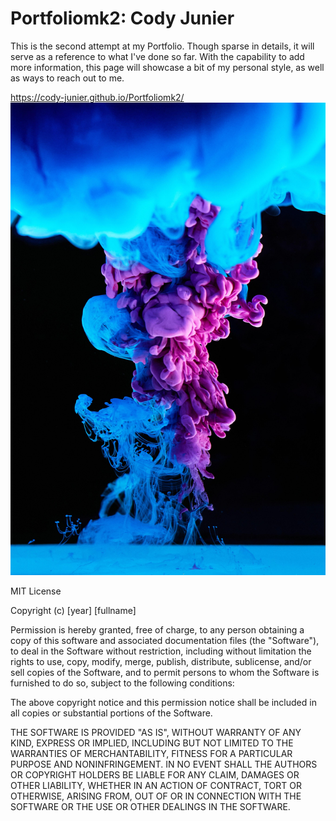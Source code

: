 # Portfoliomk2: Cody Junier
This is the second attempt at my Portfolio. Though sparse in details, it will serve as a reference to what I've done so far. With the capability to add more information, this page will showcase a bit of my personal style, as well as ways to reach out to me.

https://cody-junier.github.io/Portfoliomk2/
![background for webpage](assets\images\pexels-cottonbro-9669098.jpg)

MIT License

Copyright (c) [year] [fullname]

Permission is hereby granted, free of charge, to any person obtaining a copy
of this software and associated documentation files (the "Software"), to deal
in the Software without restriction, including without limitation the rights
to use, copy, modify, merge, publish, distribute, sublicense, and/or sell
copies of the Software, and to permit persons to whom the Software is
furnished to do so, subject to the following conditions:

The above copyright notice and this permission notice shall be included in all
copies or substantial portions of the Software.

THE SOFTWARE IS PROVIDED "AS IS", WITHOUT WARRANTY OF ANY KIND, EXPRESS OR
IMPLIED, INCLUDING BUT NOT LIMITED TO THE WARRANTIES OF MERCHANTABILITY,
FITNESS FOR A PARTICULAR PURPOSE AND NONINFRINGEMENT. IN NO EVENT SHALL THE
AUTHORS OR COPYRIGHT HOLDERS BE LIABLE FOR ANY CLAIM, DAMAGES OR OTHER
LIABILITY, WHETHER IN AN ACTION OF CONTRACT, TORT OR OTHERWISE, ARISING FROM,
OUT OF OR IN CONNECTION WITH THE SOFTWARE OR THE USE OR OTHER DEALINGS IN THE
SOFTWARE.